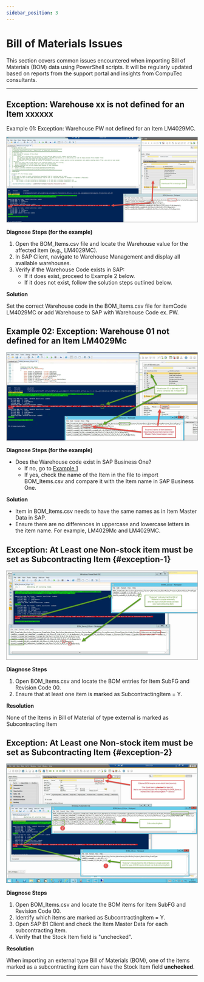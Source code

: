 ```yaml
---
sidebar_position: 3
---
```


# Bill of Materials Issues

This section covers common issues encountered when importing Bill of Materials (BOM) data using PowerShell scripts. It will be regularly updated based on reports from the support portal and insights from CompuTec consultants.

---

## Exception: Warehouse xx is not defined for an Item xxxxxx

Example 01: Exception: Warehouse PW not defined for an Item LM4029MC.

![Warehouse not defined for an Item](./media/bill-of-materials-issues/warehouse-not-defined-for-item.webp)

**Diagnose Steps (for the example)**

1. Open the BOM_Items.csv file and locate the Warehouse value for the affected item (e.g., LM4029MC).
2. In SAP Client, navigate to Warehouse Management and display all available warehouses.
3. Verify if the Warehouse Code exists in SAP:
    - If it does exist, proceed to Example 2 below.
    - If it does not exist, follow the solution steps outlined below.

**Solution**

Set the correct Warehouse code in the BOM_Items.csv file for itemCode LM4029MC or add Warehouse to SAP with Warehouse Code ex. PW.

## Example 02: Exception: Warehouse 01 not defined for an Item LM4029Mc

![Warehouse not defined for an Item](./media/bill-of-materials-issues/warehouse-not-defined-for-item-2.webp)

**Diagnose Steps (for the example)**

- Does the Warehouse code exist in SAP Business One?
  - If no, go to [Example 1](#exception-warehouse-xx-is-not-defined-for-an-item-xxxxxx)
  - If yes, check the name of the Item in the file to import BOM_Items.csv and compare it with the Item name in SAP Business One.

**Solution**

- Item in BOM_Items.csv needs to have the same names as in Item Master Data in SAP.
- Ensure there are no differences in uppercase and lowercase letters in the item name. For example, LM4029Mc and LM4029MC.

## Exception: At Least one Non-stock item must be set as Subcontracting Item {#exception-1}

![Subcontracting Item](./media/bill-of-materials-issues/non-stock-item-subcontracting.webp)

**Diagnose Steps**

1. Open BOM_Items.csv and locate the BOM entries for Item SubFG and Revision Code 00.
2. Ensure that at least one item is marked as SubcontractingItem = Y.

**Resolution**

None of the Items in Bill of Material of type external is marked as Subcontracting Item

## Exception: At Least one Non-stock item must be set as Subcontracting Item {#exception-2}

![Subcontracting Item](./media/bill-of-materials-issues/non-stock-item-subcontracting-item-2.webp)

**Diagnose Steps**

1. Open BOM_Items.csv and locate the BOM items for Item SubFG and Revision Code 00.
2. Identify which items are marked as SubcontractingItem = Y.
3. Open SAP B1 Client and check the Item Master Data for each subcontracting item.
4. Verify that the Stock Item field is "unchecked".

**Resolution**

When importing an external type Bill of Materials (BOM), one of the items marked as a subcontracting item can have the Stock Item field **unchecked**.

---

